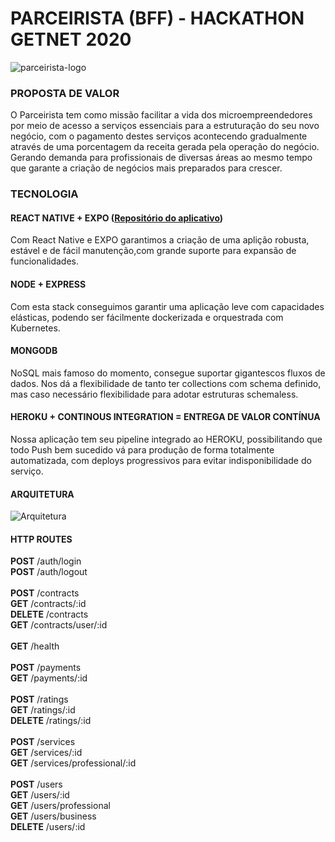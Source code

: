 # PARCEIRISTA (BFF) - HACKATHON GETNET 2020
![parceirista-logo](https://user-images.githubusercontent.com/11720000/95804671-c0fa5580-0cd9-11eb-87bb-d8f2ff0af5f0.png)

### PROPOSTA DE VALOR
O Parceirista tem como missão facilitar a vida dos microempreendedores por meio de acesso a serviços essenciais para a estruturação do seu novo negócio, com o pagamento destes serviços acontecendo gradualmente através de uma porcentagem da receita gerada pela operação do negócio. 
Gerando demanda para profissionais de diversas áreas ao mesmo tempo que garante a criação de negócios mais preparados para crescer.

### TECNOLOGIA
#### REACT NATIVE + EXPO ([Repositório do aplicativo](https://github.com/victorlss/parceirista-app))
Com React Native e EXPO garantimos a criação de uma aplição robusta, estável e de fácil manutenção,com grande suporte para expansão de funcionalidades.
#### NODE + EXPRESS
Com esta stack conseguimos garantir uma aplicação leve com capacidades elásticas, podendo ser fácilmente dockerizada e orquestrada com Kubernetes.
#### MONGODB
NoSQL mais famoso do momento, consegue suportar gigantescos fluxos de dados. Nos dá a flexibilidade de tanto ter collections com schema definido, mas caso necessário flexibilidade para adotar estruturas schemaless.
#### HEROKU + CONTINOUS INTEGRATION = ENTREGA DE VALOR CONTÍNUA
Nossa aplicação tem seu pipeline integrado ao HEROKU, possibilitando que todo Push bem sucedido vá para produção de forma totalmente automatizada, com deploys progressivos para evitar indisponibilidade do serviço.

#### ARQUITETURA
![Arquitetura](https://user-images.githubusercontent.com/11720000/95804478-2732a880-0cd9-11eb-9f6e-3e2a72a963bc.png)

#### HTTP ROUTES

<b>POST</b> /auth/login<br />
<b>POST</b> /auth/logout<br />
<br />
<b>POST</b> /contracts<br />
<b>GET</b> /contracts/:id<br />
<b>DELETE</b> /contracts<br />
<b>GET</b> /contracts/user/:id<br />
<br />
<b>GET</b> /health<br />
<br />
<b>POST</b> /payments<br />
<b>GET</b> /payments/:id<br />
<br />
<b>POST</b> /ratings<br />
<b>GET</b> /ratings/:id<br />
<b>DELETE</b> /ratings/:id<br />
<br />
<b>POST</b> /services<br />
<b>GET</b> /services/:id<br />
<b>GET</b> /services/professional/:id<br />
<br />
<b>POST</b> /users<br />
<b>GET</b> /users/:id<br />
<b>GET</b> /users/professional<br />
<b>GET</b> /users/business<br />
<b>DELETE</b> /users/:id<br />
